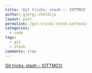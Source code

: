 ```yaml
---
title: 'Git tricks: stash :: IOTTMCO'
author: gjergj.sheldija
layout: post
permalink: /git-tricks-stash-iottmco/
categories:
  - code
tags:
  - git
  - stash
comments: true
---
```

[Git tricks: stash :: IOTTMCO][1].

 [1]: http://bytbox.net/blog/2012/07/git-stash.html
